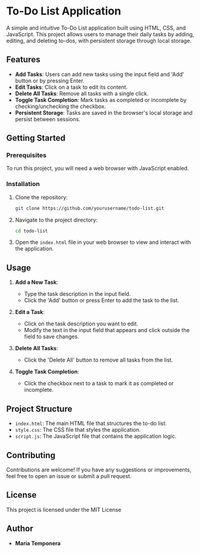 # To-Do List Application

A simple and intuitive To-Do List application built using HTML, CSS, and JavaScript. This project allows users to manage their daily tasks by adding, editing, and deleting to-dos, with persistent storage through local storage.

## Features

- **Add Tasks**: Users can add new tasks using the input field and 'Add' button or by pressing Enter.
- **Edit Tasks**: Click on a task to edit its content.
- **Delete All Tasks**: Remove all tasks with a single click.
- **Toggle Task Completion**: Mark tasks as completed or incomplete by checking/unchecking the checkbox.
- **Persistent Storage**: Tasks are saved in the browser's local storage and persist between sessions.

## Getting Started

### Prerequisites

To run this project, you will need a web browser with JavaScript enabled.

### Installation

1. Clone the repository:
    ```sh
    git clone https://github.com/yourusername/todo-list.git
    ```
2. Navigate to the project directory:
    ```sh
    cd todo-list
    ```
3. Open the `index.html` file in your web browser to view and interact with the application.

## Usage

1. **Add a New Task**:
   - Type the task description in the input field.
   - Click the 'Add' button or press Enter to add the task to the list.

2. **Edit a Task**:
   - Click on the task description you want to edit.
   - Modify the text in the input field that appears and click outside the field to save changes.

3. **Delete All Tasks**:
   - Click the 'Delete All' button to remove all tasks from the list.

4. **Toggle Task Completion**:
   - Click the checkbox next to a task to mark it as completed or incomplete.

## Project Structure

- `index.html`: The main HTML file that structures the to-do list.
- `style.css`: The CSS file that styles the application.
- `script.js`: The JavaScript file that contains the application logic.

## Contributing

Contributions are welcome! If you have any suggestions or improvements, feel free to open an issue or submit a pull request.

## License

This project is licensed under the MIT License

## Author

- **Maria Temponera**
